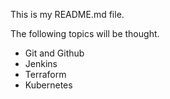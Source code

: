 This is my README.md file.

The following topics will be thought.

- Git and Github
- Jenkins
- Terraform
- Kubernetes
